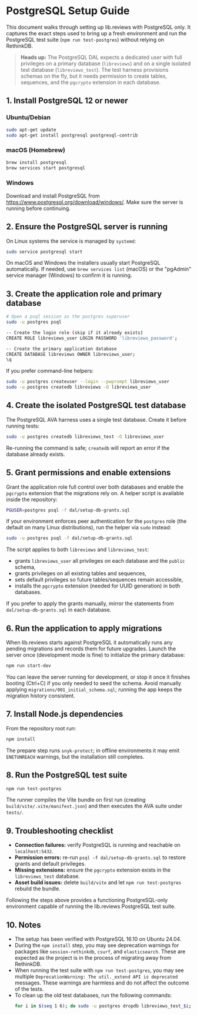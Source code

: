# PostgreSQL Setup Guide

This document walks through setting up lib.reviews with PostgreSQL only. It captures the exact steps used to bring up a fresh environment and run the PostgreSQL test suite (`npm run test-postgres`) without relying on RethinkDB.

> **Heads up:** The PostgreSQL DAL expects a dedicated user with full privileges on a primary database (`libreviews`) and on a single isolated test database (`libreviews_test`). The test harness provisions schemas on the fly, but it needs permission to create tables, sequences, and the `pgcrypto` extension in each database.

## 1. Install PostgreSQL 12 or newer

### Ubuntu/Debian
```bash
sudo apt-get update
sudo apt-get install postgresql postgresql-contrib
```

### macOS (Homebrew)
```bash
brew install postgresql
brew services start postgresql
```

### Windows
Download and install PostgreSQL from <https://www.postgresql.org/download/windows/>. Make sure the server is running before continuing.

## 2. Ensure the PostgreSQL server is running

On Linux systems the service is managed by `systemd`:
```bash
sudo service postgresql start
```

On macOS and Windows the installers usually start PostgreSQL automatically. If needed, use `brew services list` (macOS) or the "pgAdmin" service manager (Windows) to confirm it is running.

## 3. Create the application role and primary database

```bash
# Open a psql session as the postgres superuser
sudo -u postgres psql

-- Create the login role (skip if it already exists)
CREATE ROLE libreviews_user LOGIN PASSWORD 'libreviews_password';

-- Create the primary application database
CREATE DATABASE libreviews OWNER libreviews_user;
\q
```

If you prefer command-line helpers:
```bash
sudo -u postgres createuser --login --pwprompt libreviews_user
sudo -u postgres createdb libreviews -O libreviews_user
```

## 4. Create the isolated PostgreSQL test database

The PostgreSQL AVA harness uses a single test database. Create it before running tests:

```bash
sudo -u postgres createdb libreviews_test -O libreviews_user
```

Re-running the command is safe; `createdb` will report an error if the database already exists.

## 5. Grant permissions and enable extensions

Grant the application role full control over both databases and enable the `pgcrypto` extension that the migrations rely on. A helper script is available inside the repository:

```bash
PGUSER=postgres psql -f dal/setup-db-grants.sql
```

If your environment enforces peer authentication for the `postgres` role (the
default on many Linux distributions), run the helper via `sudo` instead:

```bash
sudo -u postgres psql -f dal/setup-db-grants.sql
```

The script applies to both `libreviews` and `libreviews_test`:

- grants `libreviews_user` all privileges on each database and the `public` schema,
- grants privileges on all existing tables and sequences,
- sets default privileges so future tables/sequences remain accessible,
- installs the `pgcrypto` extension (needed for UUID generation) in both databases.

If you prefer to apply the grants manually, mirror the statements from `dal/setup-db-grants.sql` in each database.

## 6. Run the application to apply migrations

When lib.reviews starts against PostgreSQL it automatically runs any pending migrations and records them for future upgrades. Launch the server once (development mode is fine) to initialize the primary database:

```bash
npm run start-dev
```

You can leave the server running for development, or stop it once it finishes booting (Ctrl+C) if you only needed to seed the schema. Avoid manually applying `migrations/001_initial_schema.sql`; running the app keeps the migration history consistent.

## 7. Install Node.js dependencies

From the repository root run:
```bash
npm install
```

The prepare step runs `snyk-protect`; in offline environments it may emit `ENETUNREACH` warnings, but the installation still completes.

## 8. Run the PostgreSQL test suite

```bash
npm run test-postgres
```

The runner compiles the Vite bundle on first run (creating `build/vite/.vite/manifest.json`) and then executes the AVA suite under `tests/`.

## 9. Troubleshooting checklist

- **Connection failures:** verify PostgreSQL is running and reachable on `localhost:5432`.
- **Permission errors:** re-run `psql -f dal/setup-db-grants.sql` to restore grants and default privileges.
- **Missing extensions:** ensure the `pgcrypto` extension exists in the `libreviews_test` database.
- **Asset build issues:** delete `build/vite` and let `npm run test-postgres` rebuild the bundle.

Following the steps above provides a functioning PostgreSQL-only environment capable of running the lib.reviews PostgreSQL test suite.

## 10. Notes

- The setup has been verified with PostgreSQL 16.10 on Ubuntu 24.04.
- During the `npm install` step, you may see deprecation warnings for packages like `session-rethinkdb`, `csurf`, and `elasticsearch`. These are expected as the project is in the process of migrating away from RethinkDB.
- When running the test suite with `npm run test-postgres`, you may see multiple `DeprecationWarning: The util._extend API is deprecated` messages. These warnings are harmless and do not affect the outcome of the tests.
- To clean up the old test databases, run the following commands:
  ```bash
  for i in $(seq 1 6); do sudo -u postgres dropdb libreviews_test_$i; done
  ```
